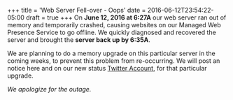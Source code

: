 +++
title = 'Web Server Fell-over - Oops'
date = 2016-06-12T23:54:22-05:00
draft = true
+++
On **June 12, 2016 at 6:27A** our web server ran out of memory and temporarily crashed, causing websites on our Managed Web Presence Service to go offline. We quickly diagnosed and recovered the server and brought the **server back up by 6:35A**.

We are planning to do a memory upgrade on this particular server in the coming weeks, to prevent this problem from re-occurring. We will post an notice here and on our new status [Twitter Account](https://twitter.com/madscitechcloud), for that particular upgrade.

_We apologize for the outage._